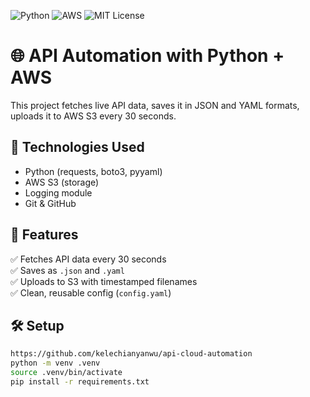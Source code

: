 ![Python](https://img.shields.io/badge/python-3.10-blue)
![AWS](https://img.shields.io/badge/aws-s3%20%7C%20ses-orange)
![MIT License](https://img.shields.io/badge/license-MIT-green)
# 🌐 API Automation with Python + AWS

This project fetches live API data, saves it in JSON and YAML formats, uploads it to AWS S3 every 30 seconds.

## 🔧 Technologies Used

- Python (requests, boto3, pyyaml)
- AWS S3 (storage)
- Logging module
- Git & GitHub

## 📁 Features

✅ Fetches API data every 30 seconds  
✅ Saves as `.json` and `.yaml`  
✅ Uploads to S3 with timestamped filenames    
✅ Clean, reusable config (`config.yaml`)  

## 🛠 Setup

```bash
https://github.com/kelechianyanwu/api-cloud-automation
python -m venv .venv
source .venv/bin/activate
pip install -r requirements.txt

